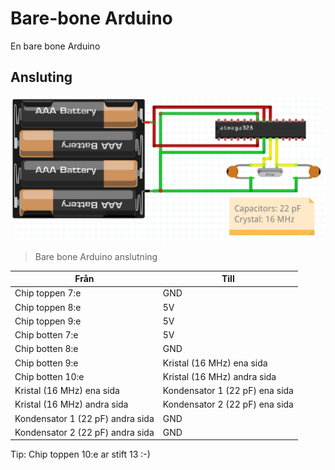 # Bare-bone Arduino

En bare bone Arduino

## Ansluting

![](bare_bone_anslutning.png)

> Bare bone Arduino anslutning

Från                             | Till
---------------------------------|--------------------------------
Chip toppen 7:e                  | GND
Chip toppen 8:e                  | 5V
Chip toppen 9:e                  | 5V
Chip botten 7:e                  | 5V
Chip botten 8:e                  | GND
Chip botten 9:e                  | Kristal (16 MHz) ena sida
Chip botten 10:e                 | Kristal (16 MHz) andra sida
Kristal (16 MHz) ena sida        | Kondensator 1 (22 pF) ena sida
Kristal (16 MHz) andra sida      | Kondensator 2 (22 pF) ena sida
Kondensator 1 (22 pF) andra sida | GND
Kondensator 2 (22 pF) andra sida | GND

Tip: Chip toppen 10:e ar stift 13 :-)
